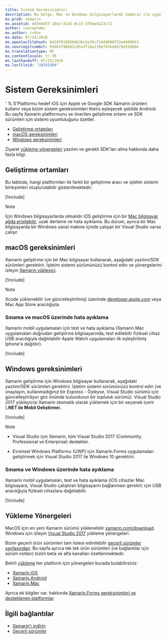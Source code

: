 ```yaml
---
title: Sistem Gereksinimleri
description: Bu belge, Mac ve Windows bilgisayarlarda Xamarin ile uygulama oluşturmaya ilişkin sistem gereksinimleri listeler. Ayrıca, yükleme yönergeleri için bağlantıları.
ms.prod: xamarin
ms.assetid: dd344d57-18e2-42a5-8c15-3f5be4123c72
author: conceptdev
ms.author: crdun
ms.date: 07/24/2018
ms.openlocfilehash: 6d16f01965b6b3bcba35cf14d4000f53a4400653
ms.sourcegitcommit: b56b3f906d2c05a3f1be219ef41be8b79e519b8e
ms.translationtype: MT
ms.contentlocale: tr-TR
ms.lasthandoff: 07/25/2018
ms.locfileid: "39241984"
---
```

# <a name="system-requirements"></a>Sistem Gereksinimleri

' % S'Platformu hedef iOS için Apple ve Google SDK Xamarin ürünleri kullanır veya bizim sistem gereksinimleri theirs eşleşecek şekilde Android. Bu sayfa Xamarin platformunu ve önerilen geliştirme ortamı ve SDK sürümleri için sistemi uyumluluğunu özetler.

- [Geliştirme ortamları](#devenv)
- [macOS gereksinimleri](#mac)
- [Windows gereksinimleri](#windows)

Ziyaret [yükleme yönergeleri](#install) yazılım ve gerekli SDK'ları alma hakkında daha fazla bilgi.

<a name="devenv" />

## <a name="development-environments"></a>Geliştirme ortamları

Bu tabloda, hangi platformları ile farklı bir geliştirme aracı ve işletim sistemi birleşimleri oluşturulabilir gösterilmektedir:

[!include[](~/cross-platform/includes/development-environment.md)]


> [!NOTE]
> İçin Windows bilgisayarlarda olmalıdır iOS geliştirme için bir [Mac bilgisayar ağda erişilebilir](~/ios/get-started/installation/windows/connecting-to-mac/index.md), uzak derleme ve hata ayıklama. Bu durum, ayrıca bir Mac bilgisayarda bir Windows sanal makine içinde çalışan bir Visual Studio varsa çalışır.

<a name="mac" />

## <a name="macos-requirements"></a>macOS gereksinimleri

Xamarin geliştirme için bir Mac bilgisayar kullanarak, aşağıdaki yazılım/SDK sürümleri gerektirir. İşletim sistemi sürümünüzü kontrol edin ve yönergelerini izleyin [Xamarin yükleyici](#install).

[!include[](~/cross-platform/includes/macos-requirements.md)]

> [!NOTE]
> Xcode yüklenebilir (ve güncelleştirilmiş) üzerinde [developer.apple.com](https://developer.apple.com/xcode/download/) veya Mac App Store aracılığıyla.

### <a name="testing--debugging-on-macos"></a>Sınama ve macOS üzerinde hata ayıklama

Xamarin mobil uygulamaları için test ve hata ayıklama (Xamarin.Mac uygulamaları doğrudan geliştirme bilgisayarında; test edilebilir fiziksel cihaz USB aracılığıyla dağıtılabilir Apple Watch uygulamaları ilk eşleştirilmiş İphone'a dağıtılır).

[!include[](~/cross-platform/includes/macos-testing.md)]

<a name="windows" />

## <a name="windows-requirements"></a>Windows gereksinimleri

Xamarin geliştirme için Windows bilgisayar kullanarak, aşağıdaki yazılım/SDK sürümleri gerektirir.
İşletim sistemi sürümünüzü kontrol edin (ve onaylayın, kullanmadığınız bir *Express* - Öyleyse, Visual Studio sürümü için güncelleştiriliyor göz önünde bulundurun bir *topluluk* sürümü).
Visual Studio 2017 yükleyicisi Xamarin otomatik olarak yüklemek için bir seçenek içerir (**.NET ile Mobil Geliştirme**).

[!include[](~/cross-platform/includes/windows-requirements.md)]

> [!NOTE]
>
>- Visual Studio için Xamarin, tüm Visual Studio 2017 (Community, Professional ve Enterprise) destekler.
>
>- Evrensel Windows Platformu (UWP) için Xamarin.Forms uygulamaları geliştirmek için Visual Studio 2017 ile Windows 10 gerektirir.

### <a name="testing--debugging-on-windows"></a>Sınama ve Windows üzerinde hata ayıklama

Xamarin mobil uygulamaları, test ve hata ayıklama (iOS cihazlar Mac bilgisayara, Visual Studio çalıştıran bilgisayarın bağlanması gerekir) için USB aracılığıyla fiziksel cihazlara dağıtılabilir.

[!include[](~/cross-platform/includes/windows-testing.md)]

<a name="install" />

## <a name="installation-instructions"></a>Yükleme Yönergeleri

MacOS için en yeni Xamarin sürümü yüklenebilir [xamarin.com/download](http://xamarin.com/download). Windows için izleyin [Visual Studio 2017](https://docs.microsoft.com/visualstudio/install/install-visual-studio) yükleme yönergeleri.

Bizim geçerli ürün sürümleri tam listesi edinilebilir [geçerli sürümler sayfasından](http://developer.xamarin.com/releases/current/). Bu sayfa ayrıca tek tek ürün sürümleri (ve bağlantılar için sürüm notları) bizim beta ve alfa kanalları özetlenmektedir.

Belirli [yükleme](~/cross-platform/get-started/installation/index.md) her platform için yönergeleri burada bulabilirsiniz:

- [Xamarin.iOS](~/ios/get-started/installation/index.md)
- [Xamarin.Android](~/android/get-started/installation/index.md)
- [Xamarin.Mac](~/mac/get-started/installation.md)

Ayrıca ek bilgiler var. hakkında [Xamarin.Forms gereksinimleri ve desteklenen platformlar](~/xamarin-forms/get-started/installation.md).

## <a name="related-links"></a>İlgili bağlantılar

- [Xamarin'i indirin](https://visualstudio.microsoft.com/xamarin/)
- [Geçerli sürümler](https://developer.xamarin.com/releases/current/)
